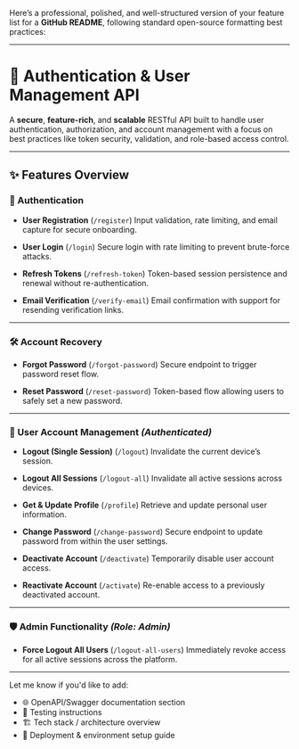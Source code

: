 Here’s a professional, polished, and well-structured version of your feature list for a **GitHub README**, following standard open-source formatting best practices:

---

# 🔐 Authentication & User Management API

A **secure**, **feature-rich**, and **scalable** RESTful API built to handle user authentication, authorization, and account management with a focus on best practices like token security, validation, and role-based access control.

---

## ✨ Features Overview

### 🔑 Authentication

* **User Registration** (`/register`)
  Input validation, rate limiting, and email capture for secure onboarding.

* **User Login** (`/login`)
  Secure login with rate limiting to prevent brute-force attacks.

* **Refresh Tokens** (`/refresh-token`)
  Token-based session persistence and renewal without re-authentication.

* **Email Verification** (`/verify-email`)
  Email confirmation with support for resending verification links.

---

### 🛠️ Account Recovery

* **Forgot Password** (`/forgot-password`)
  Secure endpoint to trigger password reset flow.

* **Reset Password** (`/reset-password`)
  Token-based flow allowing users to safely set a new password.

---

### 👤 User Account Management *(Authenticated)*

* **Logout (Single Session)** (`/logout`)
  Invalidate the current device’s session.

* **Logout All Sessions** (`/logout-all`)
  Invalidate all active sessions across devices.

* **Get & Update Profile** (`/profile`)
  Retrieve and update personal user information.

* **Change Password** (`/change-password`)
  Secure endpoint to update password from within the user settings.

* **Deactivate Account** (`/deactivate`)
  Temporarily disable user account access.

* **Reactivate Account** (`/activate`)
  Re-enable access to a previously deactivated account.

---

### 🛡️ Admin Functionality *(Role: Admin)*

* **Force Logout All Users** (`/logout-all-users`)
  Immediately revoke access for all active sessions across the platform.

---

Let me know if you'd like to add:

* 🌐 OpenAPI/Swagger documentation section
* 🧪 Testing instructions
* 🏗️ Tech stack / architecture overview
* 🚀 Deployment & environment setup guide
